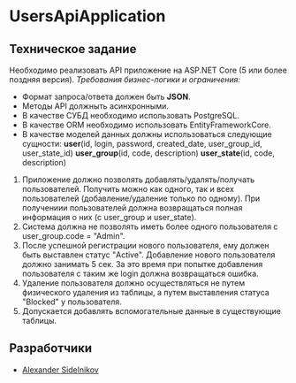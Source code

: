 # UsersApiApplication

## Техническое задание

Необходимо реализовать API приложение на ASP.NET Core (5 или более поздняя версия).
*Требования бизнес-логики и ограничения:*
 - Формат запроса/ответа должен быть **JSON**.
 - Методы API должныть асинхронными.
 - В качестве СУБД необходимо использовать PostgreSQL.
 - В качестве ORM необходимо использовать EntityFrameworkCore.
 - В качестве моделей данных должны использоваться следующие сущности:
      **user**(id, login, password, created_date, user_group_id, user_state_id)
      **user_group**(id, code, description)
      **user_state**(id, code, description)
 1) Приложение должно позволять добавлять/удалять/получать пользователей. Получить можно как одного, так и всех пользователей (добавление/удаление только по одному). При получениии пользователей должна возвращаться полная информация о них (с user_group и user_state).
 2) Система должна не позволять иметь более одного пользователя с user_group.code = "Admin".
 3) После успешной регистрации нового пользователя, ему должен быть выставлен статус "Active". Добавление нового пользователя должно занимать 5 сек. За это время при попытке добавления пользователя с таким же login должна возвращаться ошибка.
 4) Удаление пользователя должно осуществляться не путем физического удаления из таблицы, а путем выставления статуса "Blocked" у пользователя.
 5) Допускается добавлять вспомогательные данные в существующие таблицы.

## Разработчики

- [Alexander Sidelnikov](github.com/sidlenikoff)
